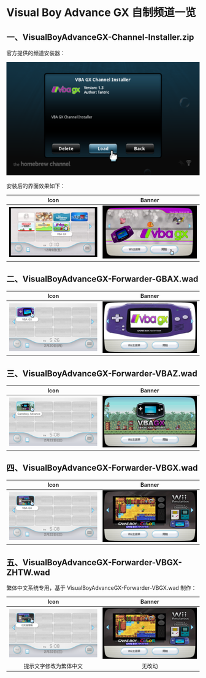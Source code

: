 # Visual Boy Advance GX 自制频道一览


## 一、VisualBoyAdvanceGX-Channel-Installer.zip

官方提供的频道安装器：

![频道安装器](./channel-installer.png)

安装后的界面效果如下：

| Icon | Banner |
| :---: | :---: |
| ![Icon](./channel-icon.png) | ![Banner](./channel-banner.png) |


## 二、VisualBoyAdvanceGX-Forwarder-GBAX.wad

| Icon | Banner |
| :---: | :---: |
| ![Icon](./VisualBoyAdvanceGX-Forwarder-GBAX-icon.png) | ![Banner](./VisualBoyAdvanceGX-Forwarder-GBAX-banner.png) |


## 三、VisualBoyAdvanceGX-Forwarder-VBAZ.wad

| Icon | Banner |
| :---: | :---: |
| ![Icon](./VisualBoyAdvanceGX-Forwarder-VBAZ-icon.png) | ![Banner](./VisualBoyAdvanceGX-Forwarder-VBAZ-banner.png) |


## 四、VisualBoyAdvanceGX-Forwarder-VBGX.wad

| Icon | Banner |
| :---: | :---: |
| ![Icon](./VisualBoyAdvanceGX-Forwarder-VBGX-icon.png) | ![Banner](./VisualBoyAdvanceGX-Forwarder-VBGX-banner.png) |


## 五、VisualBoyAdvanceGX-Forwarder-VBGX-ZHTW.wad

繁体中文系统专用，基于 VisualBoyAdvanceGX-Forwarder-VBGX.wad 制作：

| Icon | Banner |
| :---: | :---: |
| ![Icon](./VisualBoyAdvanceGX-Forwarder-VBGX-ZHTW-icon.png) | ![Banner](./VisualBoyAdvanceGX-Forwarder-VBGX-banner.png) |
| 提示文字修改为繁体中文 | 无改动 |
